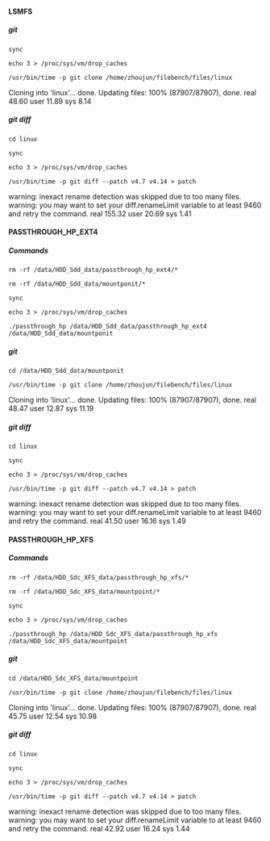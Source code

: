 #### LSMFS

##### git

```shell
sync

echo 3 > /proc/sys/vm/drop_caches

/usr/bin/time -p git clone /home/zhoujun/filebench/files/linux
```

Cloning into 'linux'...
done.
Updating files: 100% (87907/87907), done.
real 48.60
user 11.89
sys 8.14

##### git diff

```shell
cd linux

sync

echo 3 > /proc/sys/vm/drop_caches

/usr/bin/time -p git diff --patch v4.7 v4.14 > patch
```

warning: inexact rename detection was skipped due to too many files.
warning: you may want to set your diff.renameLimit variable to at least 9460 and retry the command.
real 155.32
user 20.69
sys 1.41

#### PASSTHROUGH_HP_EXT4

##### Commands

```shell
rm -rf /data/HDD_Sdd_data/passthrough_hp_ext4/*

rm -rf /data/HDD_Sdd_data/mountponit/*

sync

echo 3 > /proc/sys/vm/drop_caches

./passthrough_hp /data/HDD_Sdd_data/passthrough_hp_ext4 /data/HDD_Sdd_data/mountponit
```

##### git

```shell
cd /data/HDD_Sdd_data/mountponit

/usr/bin/time -p git clone /home/zhoujun/filebench/files/linux
```

Cloning into 'linux'...
done.
Updating files: 100% (87907/87907), done.
real 48.47
user 12.87
sys 11.19

##### git diff

```shell
cd linux

sync

echo 3 > /proc/sys/vm/drop_caches

/usr/bin/time -p git diff --patch v4.7 v4.14 > patch
```

warning: inexact rename detection was skipped due to too many files.
warning: you may want to set your diff.renameLimit variable to at least 9460 and retry the command.
real 41.50
user 16.16
sys 1.49



#### PASSTHROUGH_HP_XFS

##### Commands

```shell
rm -rf /data/HDD_Sdc_XFS_data/passthrough_hp_xfs/*

rm -rf /data/HDD_Sdc_XFS_data/mountpoint/*

sync

echo 3 > /proc/sys/vm/drop_caches

./passthrough_hp /data/HDD_Sdc_XFS_data/passthrough_hp_xfs /data/HDD_Sdc_XFS_data/mountpoint
```

##### git

```shell
cd /data/HDD_Sdc_XFS_data/mountpoint

/usr/bin/time -p git clone /home/zhoujun/filebench/files/linux
```

Cloning into 'linux'...
done.
Updating files: 100% (87907/87907), done.
real 45.75
user 12.54
sys 10.98

##### git diff

```shell
cd linux

sync

echo 3 > /proc/sys/vm/drop_caches

/usr/bin/time -p git diff --patch v4.7 v4.14 > patch
```

warning: inexact rename detection was skipped due to too many files.
warning: you may want to set your diff.renameLimit variable to at least 9460 and retry the command.
real 42.92
user 16.24
sys 1.44











